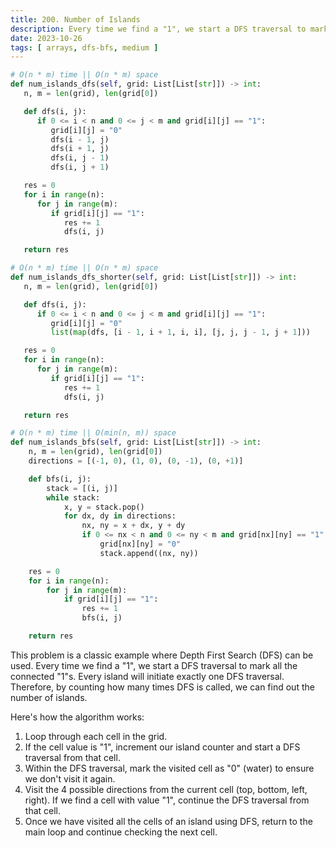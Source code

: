```yaml
---
title: 200. Number of Islands
description: Every time we find a "1", we start a DFS traversal to mark all the connected "1"s.
date: 2023-10-26
tags: [ arrays, dfs-bfs, medium ]
---
```


```python
# O(n * m) time || O(n * m) space
def num_islands_dfs(self, grid: List[List[str]]) -> int:
   n, m = len(grid), len(grid[0])

   def dfs(i, j):
      if 0 <= i < n and 0 <= j < m and grid[i][j] == "1":
         grid[i][j] = "0"
         dfs(i - 1, j)
         dfs(i + 1, j)
         dfs(i, j - 1)
         dfs(i, j + 1)

   res = 0
   for i in range(n):
      for j in range(m):
         if grid[i][j] == "1":
            res += 1
            dfs(i, j)

   return res
```

```python
# O(n * m) time || O(n * m) space
def num_islands_dfs_shorter(self, grid: List[List[str]]) -> int:
   n, m = len(grid), len(grid[0])

   def dfs(i, j):
      if 0 <= i < n and 0 <= j < m and grid[i][j] == "1":
         grid[i][j] = "0"
         list(map(dfs, [i - 1, i + 1, i, i], [j, j, j - 1, j + 1]))

   res = 0
   for i in range(n):
      for j in range(m):
         if grid[i][j] == "1":
            res += 1
            dfs(i, j)

   return res
```

```python
# O(n * m) time || O(min(n, m)) space
def num_islands_bfs(self, grid: List[List[str]]) -> int:
    n, m = len(grid), len(grid[0])
    directions = [(-1, 0), (1, 0), (0, -1), (0, +1)]

    def bfs(i, j):
        stack = [(i, j)]
        while stack:
            x, y = stack.pop()
            for dx, dy in directions:
                nx, ny = x + dx, y + dy
                if 0 <= nx < n and 0 <= ny < m and grid[nx][ny] == "1":
                    grid[nx][ny] = "0"
                    stack.append((nx, ny))

    res = 0
    for i in range(n):
        for j in range(m):
            if grid[i][j] == "1":
                res += 1
                bfs(i, j)

    return res
```

This problem is a classic example where Depth First Search (DFS) can be used. Every time we find a "1", we start a DFS
traversal to mark all the connected "1"s. Every island will initiate exactly one DFS traversal. Therefore, by counting
how many times DFS is called, we can find out the number of islands.

Here's how the algorithm works:

1) Loop through each cell in the grid.
2) If the cell value is "1", increment our island counter and start a DFS traversal from that cell.
3) Within the DFS traversal, mark the visited cell as "0" (water) to ensure we don't visit it again.
4) Visit the 4 possible directions from the current cell (top, bottom, left, right). If we find a cell with value "1",
   continue the DFS traversal from that cell.
5) Once we have visited all the cells of an island using DFS, return to the main loop and continue checking the next
   cell.
